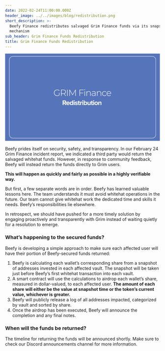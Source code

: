 ```yaml
---
date: 2022-02-24T11:00:00.000Z
header_image: ../../images/blog/redistribution.png
short_description: >-
  Beefy Finance redistributes salvaged Grim Finance funds via its snapshot
  mechanism
sub_header: Grim Finance Funds Redistribution
title: Grim Finance Funds Redistribution
---
```

![](../../images/blog/redistribution.png)

Beefy prides itself on security, safety, and transparency. In our February 24 Grim Finance incident report, we indicated a third party would return the salvaged whitehat funds. However, in response to community feedback, Beefy will instead return the funds directly to Grim users.

**This will happen as quickly and fairly as possible in a highly verifiable way.**

But first, a few separate words are in order. Beefy has learned valuable lessons here. The team understands it must avoid whitehat operations in the future. Our team cannot give whitehat work the dedicated time and skills it needs. Beefy’s responsibilities lie elsewhere.

In retrospect, we should have pushed for a more timely solution by engaging proactively and transparently with Grim instead of waiting quietly for a resolution to emerge.

### What’s happening to the secured funds?

Beefy is developing a simple approach to make sure each affected user will have their portion of Beefy-secured funds returned:

1. Beefy is calculating each wallet’s corresponding share from a snapshot of addresses invested in each affected vault. The snapshot will be taken just before Beefy’s first whitehat transaction into each vault.
2. A smart contract will use the calculations to airdrop each wallet’s share, measured in dollar-valued, to each affected user. **The amount of each share will either be the value at snapshot time or the token’s current value, whichever is greater.**
3. Beefy will publicly release a log of all addresses impacted, categorized by vault and sorted by share.
4. Once the airdrop has been executed, Beefy will announce the completion and any final notes.

### When will the funds be returned?

The timeline for returning the funds will be announced shortly. Make sure to check our Discord announcements channel for more information.
